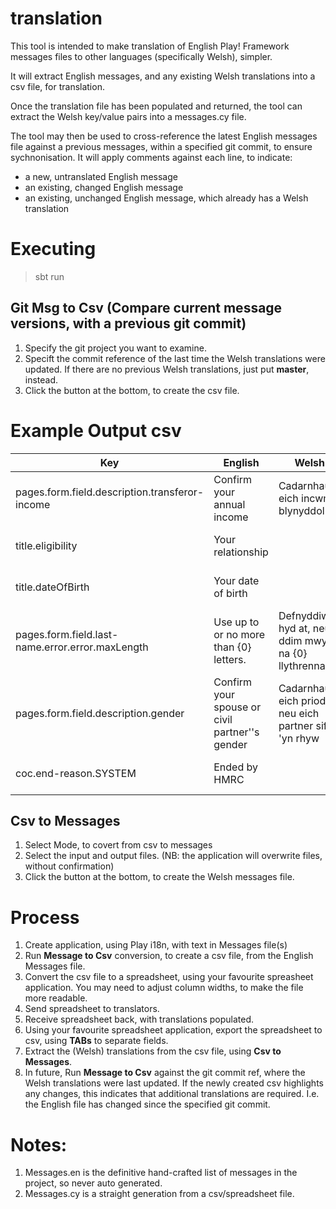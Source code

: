 # translation


This tool is intended to make translation of English Play! Framework messages files to other languages (specifically Welsh), simpler.

It will extract English messages, and any existing Welsh translations into a csv file, for translation.

Once the translation file has been populated and returned, the tool can extract the Welsh key/value pairs into a messages.cy file.

The tool may then be used to cross-reference the latest English messages file against a previous messages, within a specified git commit, to ensure sychnonisation. It will apply comments against each line, to indicate:
 - a new, untranslated English message
 - an existing, changed English message
 - an existing, unchanged English message, which already has a Welsh translation

# Executing

> sbt run



## Git Msg to Csv (Compare current message versions, with a previous git commit)
1. Specify the git project you want to examine.
2. Specift the commit reference of the last time the Welsh translations were updated. If there are no previous Welsh translations, just put __master__, instead.
3. Click the button at the bottom, to create the csv file.

# Example Output csv

| Key | English | Welsh | Comments |
| ----------|----------|----------|----------|
| pages.form.field.description.transferor-income	| Confirm your annual income	| Cadarnhau eich incwm blynyddol	| English message unchanged |
| title.eligibility |	Your relationship	| |	No Welsh translation found |
| title.dateOfBirth	| Your date of birth	| |	No Welsh translation found |
| pages.form.field.last-name.error.error.maxLength	| Use up to or no more than {0} letters. |	Defnyddiwch hyd at, neu ddim mwy na {0} llythrennau.	| English message unchanged |
| pages.form.field.description.gender |	Confirm your spouse or civil partner''s gender	| Cadarnhau eich priod neu eich partner sifil 'yn rhyw	| English message unchanged |
| coc.end-reason.SYSTEM	| Ended by HMRC	|	| No Welsh translation found |


## Csv to Messages
1. Select Mode, to covert from csv to messages
2. Select the input and output files. (NB: the application will overwrite files, without confirmation)
3. Click the button at the bottom, to create the Welsh messages file.



# Process
 1. Create application, using Play i18n, with text in Messages file(s)
 2. Run **Message to Csv** conversion, to create a csv file, from the English Messages file.
 3. Convert the csv file to a spreadsheet, using your favourite spreasheet application. You may need to adjust column widths, to make the file more readable.
 4. Send spreadsheet to translators.
 5. Receive spreadsheet back, with translations populated.
 6. Using your favourite spreadsheet application, export the spreadsheet to csv, using __TABs__ to separate fields.
 7. Extract the (Welsh) translations from the csv file, using **Csv to Messages**.
 8. In future, Run **Message to Csv** against the git commit ref, where the Welsh translations were last updated. If the newly created csv highlights any changes, this indicates that additional translations are required. I.e. the English file has changed since the specified git commit.
 
 
# Notes:
 1. Messages.en is the definitive hand-crafted list of messages in the project, so never auto generated.
 4. Messages.cy is a straight generation from a csv/spreadsheet file.
